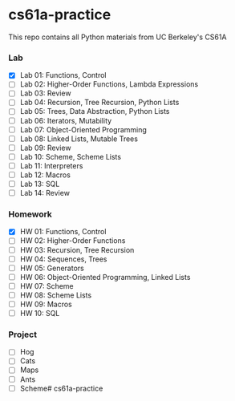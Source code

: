 # cs61a-practice

This repo contains all Python materials from UC Berkeley's CS61A

### Lab
- [x] Lab 01: Functions, Control
- [ ] Lab 02: Higher-Order Functions, Lambda Expressions
- [ ] Lab 03: Review
- [ ] Lab 04: Recursion, Tree Recursion, Python Lists
- [ ] Lab 05: Trees, Data Abstraction, Python Lists
- [ ] Lab 06: Iterators, Mutability
- [ ] Lab 07: Object-Oriented Programming
- [ ] Lab 08: Linked Lists, Mutable Trees
- [ ] Lab 09: Review
- [ ] Lab 10: Scheme, Scheme Lists
- [ ] Lab 11: Interpreters
- [ ] Lab 12: Macros
- [ ] Lab 13: SQL
- [ ] Lab 14: Review

### Homework
- [x] HW 01: Functions, Control
- [ ] HW 02: Higher-Order Functions
- [ ] HW 03: Recursion, Tree Recursion
- [ ] HW 04: Sequences, Trees
- [ ] HW 05: Generators
- [ ] HW 06: Object-Oriented Programming, Linked Lists
- [ ] HW 07: Scheme
- [ ] HW 08: Scheme Lists
- [ ] HW 09: Macros
- [ ] HW 10: SQL

### Project
- [ ] Hog
- [ ] Cats
- [ ] Maps
- [ ] Ants
- [ ] Scheme# cs61a-practice
